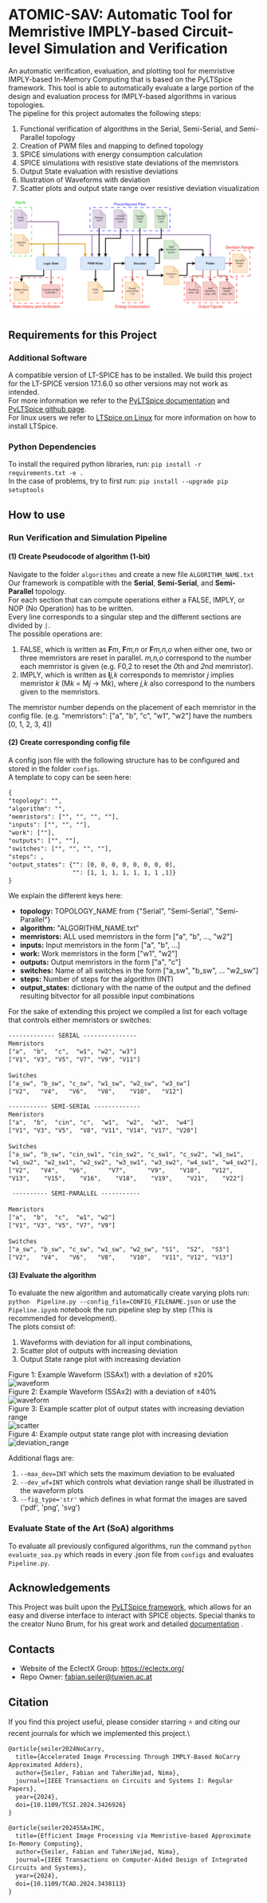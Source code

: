 <!-- AuToSVIMC **Au**tomatic **To**ol for **S**imulation and **V**erification of **I**MPLY logic for **Me**mristive **C**ircuits
AVerSIMC: Automatic Verification and Simulation of IMPLY logic for Memristive Circuits -->

# ATOMIC-SAV: Automatic Tool for Memristive IMPLY-based Circuit-level Simulation and Verification

An automatic verification, evaluation, and plotting tool for memristive IMPLY-based In-Memory Computing 
that is based on the PyLTSpice framework. This tool is able to automatically evaluate a large portion of the 
design and evaluation process for IMPLY-based algorithms in various topologies.\
The pipeline for this project automates the following steps:
1) Functional verification of algorithms in the Serial, Semi-Serial, and Semi-Parallel topology
2) Creation of PWM files and mapping to defined topology
3) SPICE simulations with energy consumption calculation
4) SPICE simulations with resistive state deviations of the memristors
5) Output State evaluation with resistive deviations
6) Illustration of Waveforms with deviation
7) Scatter plots and output state range over resistive deviation visualization

<img alt="pipeline" src="./assets/Pipeline.png"/>

## Requirements for this Project

### Additional Software
A compatible version of LT-SPICE has to be installed. We build this project for the LT-SPICE version 17.1.6.0 so other 
versions may not work as intended. \
For more information we refer to the [PyLTSpice documentation](https://pyltspice.readthedocs.io/en/latest/index.html)
and [PyLTSpice github page](https://github.com/nunobrum/PyLTSpice). \
For linux users we refer to [LTSpice on Linux](https://github.com/joaocarvalhoopen/LTSpice_on_Linux_Ubuntu__How_to_install_and_use)
for more information on how to install LTSpice.

### Python Dependencies
To install the required python libraries, run:
```pip install -r requirements.txt -e .``` \
In the case of problems, try to first run: ```pip install --upgrade pip setuptools```


## How to use

### Run Verification and Simulation Pipeline
#### (1) Create Pseudocode of algorithm (1-bit)

Navigate to the folder ``algorithms`` and create a new file ``ALGORITHM_NAME.txt`` \
Our framework is compatible with the **Serial**, **Semi-Serial**, and **Semi-Parallel** topology.\
For each section that can compute operations either a FALSE, IMPLY, or NOP (No Operation) has to be written.\
Every line corresponds to a singular step and the different sections are divided by ``|``.\
The possible operations are:
1) FALSE, which is written as **F***m*, **F***m,n* or **F***m,n,o* when either one, two or three memristors
are reset in parallel. *m,n,o* correspond to the number each memristor is given (e.g. F0,2 to reset the *0*th and *2*nd memristor).
2) IMPLY, which is written as **I***j,k* corresponds to memristor *j* implies memristor *k* (M*k* = M*j* -> M*k*), 
where *j,k* also correspond to the numbers given to the memristors. 

The memristor number depends on the placement of each memristor in the config file.
(e.g. "memristors": ["a", "b", "c", "w1", "w2"] have the numbers [0, 1, 2, 3, 4])


#### (2) Create corresponding config file

A config json file with the following structure has to be configured and stored in the folder ``configs``.\
A template to copy can be seen here: 

    {
    "topology": "",    
    "algorithm": "",
    "memristors": ["", "", "", ""],
    "inputs": ["", "", ""],                          
    "work": [""],                             
    "outputs": ["", ""],                        
    "switches": ["", "", "", ""],
    "steps": ,
    "output_states": {"": [0, 0, 0, 0, 0, 0, 0, 0],
                      "": [1, 1, 1, 1, 1, 1, 1 ,1]}
    }
    
We explain the different keys here:
* **topology:** TOPOLOGY_NAME from {"Serial", "Semi-Serial", "Semi-Parallel"}
* **algorithm:** "ALGORITHM_NAME.txt"
* **memristors:** ALL used memristors in the form \["a", "b", ..., "w2"]
* **inputs:** Input memristors in the form \["a", "b", ...]
* **work:** Work memristors in the form \["w1", "w2"]
* **outputs:** Output memristors in the form \["a", "c"]
* **switches:** Name of all switches in the form \["a_sw", "b_sw", ... "w2_sw"]
* **steps:** Number of steps for the algorithm (INT)
* **output_states:** dictionary with the name of the output and the defined resulting bitvector
                     for all possible input combinations

For the sake of extending this project we compiled a list for each voltage that controls either memristors or switches:

```
------------- SERIAL ---------------
Memristors
["a",  "b",  "c",  "w1", "w2", "w3"]
["V1", "V3", "V5", "V7", "V9", "V11"]

Switches
["a_sw", "b_sw", "c_sw", "w1_sw", "w2_sw", "w3_sw"]
["V2",   "V4",   "V6",   "V8",    "V10",   "V12"]
```
```
----------- SEMI-SERIAL -------------
Memristors
["a",  "b",  "cin", "c",  "w1",  "w2",  "w3",  "w4"]
["V1", "V3", "V5",  "V8", "V11", "V14", "V17", "V20"]

Switches
["a_sw", "b_sw", "cin_sw1", "cin_sw2", "c_sw1", "c_sw2", "w1_sw1", "w1_sw2", "w2_sw1", "w2_sw2", "w3_sw1", "w3_sw2", "w4_sw1", "w4_sw2"],
["V2",   "V4",   "V6",      "V7",      "V9",    "V10",   "V12",    "V13",    "V15",    "V16",    "V18",    "V19",    "V21",    "V22"]
```
```
 ---------- SEMI-PARALLEL -----------

Memristors
["a",  "b",  "c",  "w1", "w2"]
["V1", "V3", "V5", "V7", "V9"]

Switches
["a_sw", "b_sw", "c_sw", "w1_sw", "w2_sw", "S1",  "S2",  "S3"]
["V2",   "V4",   "V6",   "V8",    "V10",   "V11", "V12", "V13"]
```

#### (3) Evaluate the algorithm
To evaluate the new algorithm and automatically create varying plots run:\
```python  Pipeline.py --config_file=CONFIG_FILENAME.json``` or use the ```Pipeline.ipynb``` notebook the run pipeline
step by step (This is recommended for development).\
The plots consist of: 
1) Waveforms with deviation for all input combinations, 
2) Scatter plot of outputs with increasing deviation
3) Output State range plot with increasing deviation

<figcaption >Figure 1: Example Waveform (SSAx1) with a deviation of &plusmn;20% </figcaption>
<img alt="waveform" src="./assets/Comb_100_20.png"/>

<figcaption >Figure 2: Example Waveform (SSAx2) with a deviation of &plusmn;40% </figcaption>
<img alt="waveform" src="./assets/Comb_011_40.png"/>

<figcaption >Figure 3: Example scatter plot of output states with increasing deviation range </figcaption>
<img alt="scatter" src="./assets/OutputDeviation_Scatter.png"/>

<figcaption >Figure 4: Example output state range plot with increasing deviation </figcaption>
<img alt="deviation_range" src="./assets/StateDeviations.png" width="250" height="250"/>


Additional flags are:
1) ```--max_dev=INT``` which sets the maximum deviation to be evaluated 
2) ```--dev_wf=INT``` which controls what deviation range shall be illustrated in the waveform plots
3) ```--fig_type='str'``` which defines in what format the images are saved ('pdf', 'png', 'svg')


### Evaluate State of the Art (SoA) algorithms
To evaluate all previously configured algorithms, run the command
```python evaluate_soa.py``` which reads in every .json file from ``configs`` and evaluates ``Pipeline.py``.


## Acknowledgements
This Project was built upon the [PyLTSpice framework](https://github.com/nunobrum/PyLTSpice), which allows for an easy and diverse 
interface to interact with SPICE objects. Special thanks to the creator Nuno Brum, 
for his great work and detailed [documentation](https://pyltspice.readthedocs.io/en/latest/) .

## Contacts
* Website of the EclectX Group: https://eclectx.org/
* Repo Owner: [fabian.seiler\@tuwien.ac.at](mailto:fabian.seiler@tuwien.ac.at?subject=ATOMIC-SAV)

## Citation
If you find this project useful, please consider starring ⭐ and citing our recent journals for which we implemented this project.\

```
@article{seiler2024NoCarry,
  title={Accelerated Image Processing Through IMPLY-Based NoCarry Approximated Adders},
  author={Seiler, Fabian and TaheriNejad, Nima},
  journal={IEEE Transactions on Circuits and Systems I: Regular Papers},
  year={2024},
  doi={10.1109/TCSI.2024.3426926}
}
```
```
@article{seiler2024SSAxIMC,
  title={Efficient Image Processing via Memristive-based Approximate In-Memory Computing},
  author={Seiler, Fabian and TaheriNejad, Nima},
  journal={IEEE Transactions on Computer-Aided Design of Integrated Circuits and Systems},
  year={2024},
  doi={10.1109/TCAD.2024.3438113}
}
```
